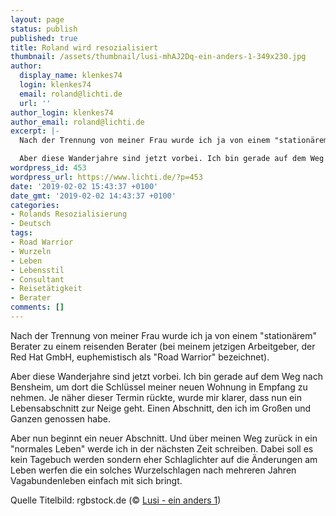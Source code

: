 ```yaml
---
layout: page
status: publish
published: true
title: Roland wird resozialisiert
thumbnail: /assets/thumbnail/lusi-mhAJ2Dq-ein-anders-1-349x230.jpg
author:
  display_name: klenkes74
  login: klenkes74
  email: roland@lichti.de
  url: ''
author_login: klenkes74
author_email: roland@lichti.de
excerpt: |-
  Nach der Trennung von meiner Frau wurde ich ja von einem "stationärem" Berater zu einem reisenden Berater (bei meinem jetzigen Arbeitgeber, der Red Hat GmbH, euphemistisch als "Road Warrior" bezeichnet).

  Aber diese Wanderjahre sind jetzt vorbei. Ich bin gerade auf dem Weg nach Bensheim, um dort die Schlüssel meiner neuen Wohnung in Empfang zu nehmen. Je näher dieser Termin rückte, wurde mir klarer, dass nun ein Lebensabschnitt zur Neige geht. Einen Abschnitt, den ich im Großen und Ganzen genossen habe.
wordpress_id: 453
wordpress_url: https://www.lichti.de/?p=453
date: '2019-02-02 15:43:37 +0100'
date_gmt: '2019-02-02 14:43:37 +0100'
categories:
- Rolands Resozialisierung
- Deutsch
tags:
- Road Warrior
- Wurzeln
- Leben
- Lebensstil
- Consultant
- Reisetätigkeit
- Berater
comments: []
---
```

<p><!-- wp:paragraph {"dropCap":true} --></p>
<p class="has-drop-cap">Nach der Trennung von meiner Frau wurde ich ja von einem "stationärem" Berater zu einem reisenden Berater (bei meinem jetzigen Arbeitgeber, der Red Hat GmbH, euphemistisch als "Road Warrior" bezeichnet).</p>
<p><!-- /wp:paragraph --></p>
<p><!-- wp:paragraph --></p>
<p>Aber diese Wanderjahre sind jetzt vorbei. Ich bin gerade auf dem Weg nach Bensheim, um dort die Schlüssel meiner neuen Wohnung in Empfang zu nehmen. Je näher dieser Termin rückte, wurde mir klarer, dass nun ein Lebensabschnitt zur Neige geht. Einen Abschnitt, den ich im Großen und Ganzen genossen habe.</p>
<p><!-- /wp:paragraph --></p>
<p><!-- wp:paragraph --></p>
<p>Aber nun beginnt ein neuer Abschnitt. Und über meinen Weg zurück in ein "normales Leben" werde ich in der nächsten Zeit schreiben. Dabei soll es kein Tagebuch werden sondern eher Schlaglichter auf die Änderungen am Leben werfen die ein solches Wurzelschlagen nach mehreren Jahren Vagabundenleben einfach mit sich bringt.</p>
<p><!-- /wp:paragraph --></p>
<p><!-- wp:paragraph {"fontSize":"small"} --></p>
<p class="has-small-font-size">Quelle Titelbild: rgbstock.de (© <a href="https://www.rgbstock.de/photo/mhAJ2Dq/one+different+1">Lusi - ein anders 1</a>)</p>
<p><!-- /wp:paragraph --></p>

